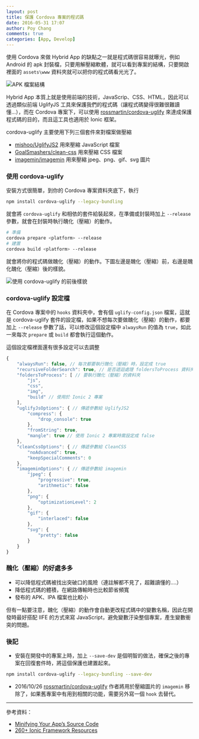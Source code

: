 ```yaml
---
layout: post
title: 保護 Cordova 專案的程式碼
date: 2016-05-31 17:07
author: Poy Chang
comments: true
categories: [App, Develop]
---
```

使用 Cordova 來做 Hybrid App 的缺點之一就是程式碼很容易就曝光，例如 Android 的 apk 封裝檔，只要用解壓縮軟體，就可以看到專案的結構，只要開啟裡面的 `assets\www` 資料夾就可以把你的程式碼看光光了。

![APK 檔案結構](http://i.imgur.com/zeQ7a9u.png)

Hybrid App 本質上就是使用前端的技術，JavaScrip、CSS、HTML，因此可以透過類似前端 UglifyJS 工具來保護我們的程式碼（讓程式碼變得很難很難讀懂...），而在 Cordova 專案下，可以使用 [rossmartin/cordova-uglify](https://github.com/rossmartin/cordova-uglify) 來達成保護程式碼的目的，而且這工具也適用於 Ionic 框架。

cordova-uglify 主要使用下列三個套件來對檔案做壓縮

* [mishoo/UglifyJS2](https://github.com/mishoo/UglifyJS2) 用來壓縮 JavaScript 檔案
* [GoalSmashers/clean-css](https://github.com/GoalSmashers/clean-css) 用來壓縮 CSS 檔案
* [imagemin/imagemin](https://github.com/imagemin/imagemin) 用來壓縮 jpeg、png、gif、svg 圖片

### 使用 cordova-uglify

安裝方式很簡單，到你的 Cordova 專案資料夾底下，執行

```bash
npm install cordova-uglify --legacy-bundling
``` 

就會將 `cordova-uglify` 和相依的套件給裝起來，在準備或封裝時加上 `--release` 參數，就會在封裝時執行醜化（壓縮）的動作。

```bash
# 準備
cordova prepare <platform> --release
# 建置
cordova build <platform> --release
```

就會將你的程式碼做醜化（壓縮）的動作。下圖左邊是醜化（壓縮）前，右邊是醜化醜化（壓縮）後的樣貌。

![使用 cordova-uglify 的前後樣貌](http://i.imgur.com/2sJ24Di.png)

### cordova-uglify 設定檔

在 Cordova 專案中的 `hooks` 資料夾中，會有個 `uglify-config.json` 檔案，這就是 cordova-uglify 套件的設定檔，如果不想每次要做醜化（壓縮）的動作，都要加上 `--release` 參數了話，可以修改這個設定檔中 `alwaysRun` 的值為 `true`，如此一來每次 `prepare` 或 `build` 都會執行這個動作。

這個設定檔裡面還有很多設定可以去調整

```javascript
{
    "alwaysRun": false, // 每次都要執行醜化（壓縮）時，設定成 true
    "recursiveFolderSearch": true, // 是否遞迴處理 foldersToProcess 資料夾中的 JS 和 CSS 檔
    "foldersToProcess": [ // 要執行醜化（壓縮）的資料夾
        "js",
        "css",
        "img",
        "build" // 使用於 Ionic 2 專案
    ],
    "uglifyJsOptions": { // 傳遞參數給 UglifyJS2
        "compress": {
            "drop_console": true
        },
        "fromString": true,
        "mangle": true // 使用 Ionic 2 專案時需設定成 false
    },
    "cleanCssOptions": { // 傳遞參數給 CleanCSS
        "noAdvanced": true,
        "keepSpecialComments": 0
    },
    "imageminOptions": { // 傳遞參數給 imagemin
        "jpeg": {
            "progressive": true,
            "arithmetic": false
        },
        "png": {
            "optimizationLevel": 2
        },
        "gif": {
            "interlaced": false
        },
        "svg": {
            "pretty": false
        }
    }
}
```

### 醜化（壓縮）的好處多多

* 可以降低程式碼被找出突破口的風險（連註解都不見了，超難讀懂的....）
* 降低程式碼的體積，在網路傳輸時也比較節省頻寬
* 發布的 APK、IPA 檔案也比較小
 
但有一點要注意，醜化（壓縮）的動作會自動更改程式碼中的變數名稱，因此在開發時最好搭配 IIFE 的方式來寫 JavaScript，避免變數汙染整個專案，產生變數衝突的問題。

### 後記

* 安裝在開發中的專案上時，加上 `--save-dev` 是個明智的做法，確保之後的專案在回復套件時，將這個保護也建置起來。

```bash
npm install cordova-uglify --legacy-bundling --save-dev
``` 

* 2016/10/26 [rossmartin/cordova-uglify](https://github.com/rossmartin/cordova-uglify) 作者將用於壓縮圖片的 `imagemin` 移除了，如果舊專案中有用到相關的功能，需要另外寫一個 `hook` 去替代。

----------

參考資料：

* [Minifying Your App’s Source Code](http://blog.ionic.io/minifying-your-source-code/)
* [260+ Ionic Framework Resources](http://mcgivery.com/100-ionic-framework-resources/)